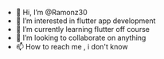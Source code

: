 - 👋 Hi, I’m @Ramonz30
- 👀 I’m interested in flutter app development
- 🌱 I’m currently learning flutter off course
- 💞️ I’m looking to collaborate on anything 
- 📫 How to reach me , i don't know 

